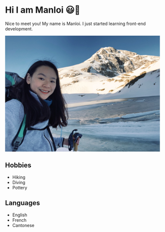 # Hi I am Manloi 😃👋
Nice to meet you! My name is Manloi. I just started learning front-end
development.

![manloi](./img/manloi_pic.jpg)

## Hobbies

- Hiking
- Diving
- Pottery

## Languages

- English
- French
- Cantonese